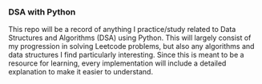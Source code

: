 ### DSA with Python

This repo will be a record of anything I practice/study related to Data Structures and Algorithms (DSA) using Python. This will largely consist of my progression in solving Leetcode problems, but also any algorithms and data structures I find particularly interesting. Since this is meant to be a resource for learning, every implementation will include a detailed explanation to make it easier to understand.